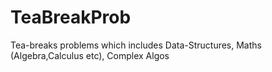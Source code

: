 TeaBreakProb
============

Tea-breaks problems which includes Data-Structures, Maths (Algebra,Calculus etc), Complex Algos
